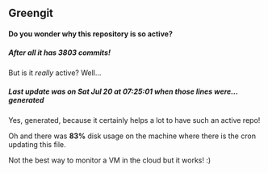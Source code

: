 ## Greengit

#### Do you wonder why this repository is so active?

##### After all it has 3803 commits!

But is it *really* active? Well...

##### Last update was on Sat Jul 20 at 07:25:01 when those lines were... generated

Yes, generated, because it certainly helps a lot to have such an active repo!

Oh and there was **83%** disk usage on the machine
where there is the cron updating this file.

Not the best way to monitor a VM in the cloud but it works! :)
